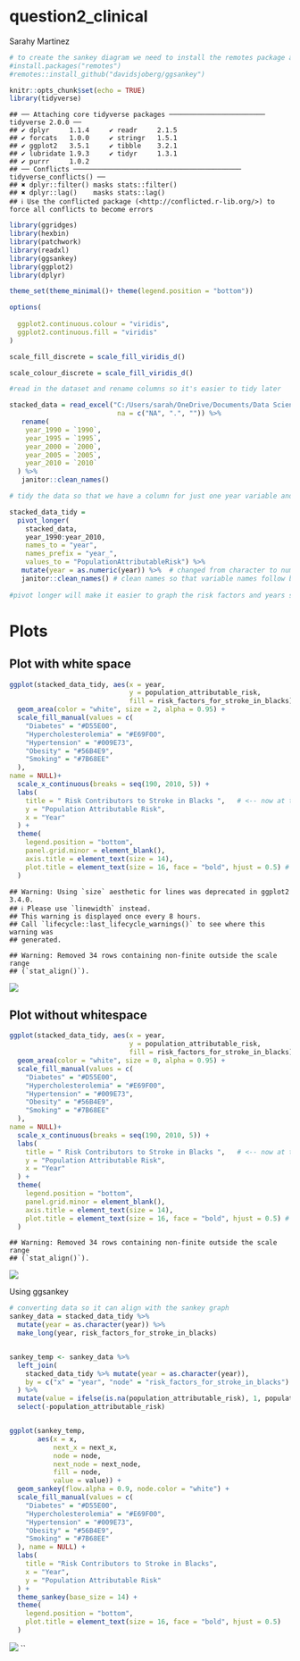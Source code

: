 question2_clinical
================
Sarahy Martinez

``` r
# to create the sankey diagram we need to install the remotes package and githbut package 
#install.packages("remotes")
#remotes::install_github("davidsjoberg/ggsankey")
```

``` r
knitr::opts_chunk$set(echo = TRUE)
library(tidyverse)
```

    ## ── Attaching core tidyverse packages ──────────────────────── tidyverse 2.0.0 ──
    ## ✔ dplyr     1.1.4     ✔ readr     2.1.5
    ## ✔ forcats   1.0.0     ✔ stringr   1.5.1
    ## ✔ ggplot2   3.5.1     ✔ tibble    3.2.1
    ## ✔ lubridate 1.9.3     ✔ tidyr     1.3.1
    ## ✔ purrr     1.0.2     
    ## ── Conflicts ────────────────────────────────────────── tidyverse_conflicts() ──
    ## ✖ dplyr::filter() masks stats::filter()
    ## ✖ dplyr::lag()    masks stats::lag()
    ## ℹ Use the conflicted package (<http://conflicted.r-lib.org/>) to force all conflicts to become errors

``` r
library(ggridges)
library(hexbin)
library(patchwork)
library(readxl)
library(ggsankey)
library(ggplot2)
library(dplyr) 

theme_set(theme_minimal()+ theme(legend.position = "bottom"))

options(
  
  ggplot2.continuous.colour = "viridis",
  ggplot2.continuous.fill = "viridis"
)

scale_fill_discrete = scale_fill_viridis_d()    

scale_colour_discrete = scale_fill_viridis_d() 
```

``` r
#read in the dataset and rename columns so it's easier to tidy later

stacked_data = read_excel("C:/Users/sarah/OneDrive/Documents/Data Science/clinical/Stacked_column_stroke_blacks_noAF.xlsx",
                           na = c("NA", ".", "")) %>% 
   rename(
    year_1990 = `1990`,
    year_1995 = `1995`,
    year_2000 = `2000`,
    year_2005 = `2005`,
    year_2010 = `2010`
  ) %>%
   janitor::clean_names()
```

``` r
# tidy the data so that we have a column for just one year variable and not multiple 

stacked_data_tidy = 
  pivot_longer(
    stacked_data, 
    year_1990:year_2010,
    names_to = "year",    
    names_prefix = "year_", 
    values_to = "PopulationAttributableRisk") %>% 
   mutate(year = as.numeric(year)) %>%  # changed from character to numeric so year can be treated as value
   janitor::clean_names() # clean names so that variable names follow better naming conventions
                                
#pivot longer will make it easier to graph the risk factors and years separately 
```

# Plots

## Plot with white space

``` r
ggplot(stacked_data_tidy, aes(x = year, 
                              y = population_attributable_risk, 
                              fill = risk_factors_for_stroke_in_blacks)) +
  geom_area(color = "white", size = 2, alpha = 0.95) +
  scale_fill_manual(values = c(
    "Diabetes" = "#D55E00",
    "Hypercholesterolemia" = "#E69F00",
    "Hypertension" = "#009E73",
    "Obesity" = "#56B4E9",
    "Smoking" = "#7B68EE"
  ),
name = NULL)+
  scale_x_continuous(breaks = seq(190, 2010, 5)) +
  labs(
    title = " Risk Contributors to Stroke in Blacks ",   # <-- now at top
    y = "Population Attributable Risk",                                
    x = "Year"
  ) +
  theme(
    legend.position = "bottom",
    panel.grid.minor = element_blank(),
    axis.title = element_text(size = 14),
    plot.title = element_text(size = 16, face = "bold", hjust = 0.5) # centered title
  )
```

    ## Warning: Using `size` aesthetic for lines was deprecated in ggplot2 3.4.0.
    ## ℹ Please use `linewidth` instead.
    ## This warning is displayed once every 8 hours.
    ## Call `lifecycle::last_lifecycle_warnings()` to see where this warning was
    ## generated.

    ## Warning: Removed 34 rows containing non-finite outside the scale range
    ## (`stat_align()`).

![](question2_files/figure-gfm/unnamed-chunk-5-1.png)<!-- -->

## Plot without whitespace

``` r
ggplot(stacked_data_tidy, aes(x = year, 
                              y = population_attributable_risk, 
                              fill = risk_factors_for_stroke_in_blacks)) +
  geom_area(color = "white", size = 0, alpha = 0.95) +
  scale_fill_manual(values = c(
    "Diabetes" = "#D55E00",
    "Hypercholesterolemia" = "#E69F00",
    "Hypertension" = "#009E73",
    "Obesity" = "#56B4E9",
    "Smoking" = "#7B68EE"
  ),
name = NULL)+
  scale_x_continuous(breaks = seq(190, 2010, 5)) +
  labs(
    title = " Risk Contributors to Stroke in Blacks ",   # <-- now at top
    y = "Population Attributable Risk",                                
    x = "Year"
  ) +
  theme(
    legend.position = "bottom",
    panel.grid.minor = element_blank(),
    axis.title = element_text(size = 14),
    plot.title = element_text(size = 16, face = "bold", hjust = 0.5) # centered title
  )
```

    ## Warning: Removed 34 rows containing non-finite outside the scale range
    ## (`stat_align()`).

![](question2_files/figure-gfm/unnamed-chunk-6-1.png)<!-- -->

Using ggsankey

``` r
# converting data so it can align with the sankey graph
sankey_data = stacked_data_tidy %>%
  mutate(year = as.character(year)) %>%
  make_long(year, risk_factors_for_stroke_in_blacks)


sankey_temp <- sankey_data %>%
  left_join(
    stacked_data_tidy %>% mutate(year = as.character(year)),
    by = c("x" = "year", "node" = "risk_factors_for_stroke_in_blacks")
  ) %>%
  mutate(value = ifelse(is.na(population_attributable_risk), 1, population_attributable_risk)) %>%
  select(-population_attributable_risk)


ggplot(sankey_temp,
       aes(x = x,
           next_x = next_x,
           node = node,
           next_node = next_node,
           fill = node,
           value = value)) +
  geom_sankey(flow.alpha = 0.9, node.color = "white") +
  scale_fill_manual(values = c(
    "Diabetes" = "#D55E00",
    "Hypercholesterolemia" = "#E69F00",
    "Hypertension" = "#009E73",
    "Obesity" = "#56B4E9",
    "Smoking" = "#7B68EE"
  ), name = NULL) +
  labs(
    title = "Risk Contributors to Stroke in Blacks",
    x = "Year",
    y = "Population Attributable Risk"
  ) +
  theme_sankey(base_size = 14) +
  theme(
    legend.position = "bottom",
    plot.title = element_text(size = 16, face = "bold", hjust = 0.5)
  )
```

![](question2_files/figure-gfm/unnamed-chunk-7-1.png)<!-- --> \`\`
